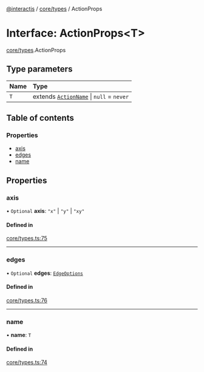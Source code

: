 [@interactjs](../README.md) / [core/types](../modules/core_types.md) / ActionProps

# Interface: ActionProps\<T\>

[core/types](../modules/core_types.md).ActionProps

## Type parameters

| Name | Type |
| :------ | :------ |
| `T` | extends [`ActionName`](../modules/core_types.md#actionname) \| ``null`` = `never` |

## Table of contents

### Properties

- [axis](core_types.ActionProps.md#axis)
- [edges](core_types.ActionProps.md#edges)
- [name](core_types.ActionProps.md#name)

## Properties

### axis

• `Optional` **axis**: ``"x"`` \| ``"y"`` \| ``"xy"``

#### Defined in

[core/types.ts:75](https://github.com/taye/interact.js/blob/24fdee86/packages/@interactjs/core/types.ts#L75)

___

### edges

• `Optional` **edges**: [`EdgeOptions`](core_types.EdgeOptions.md)

#### Defined in

[core/types.ts:76](https://github.com/taye/interact.js/blob/24fdee86/packages/@interactjs/core/types.ts#L76)

___

### name

• **name**: `T`

#### Defined in

[core/types.ts:74](https://github.com/taye/interact.js/blob/24fdee86/packages/@interactjs/core/types.ts#L74)

